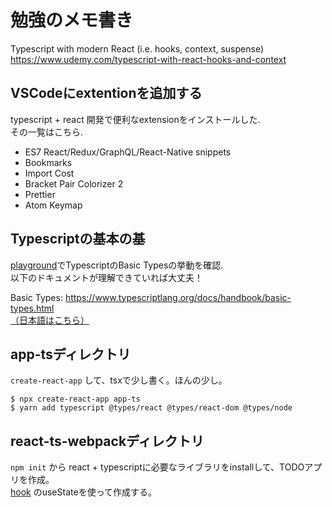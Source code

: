 # 勉強のメモ書き
Typescript with modern React (i.e. hooks, context, suspense)
https://www.udemy.com/typescript-with-react-hooks-and-context

## VSCodeにextentionを追加する
typescript + react 開発で便利なextensionをインストールした.  
その一覧はこちら.

- ES7 React/Redux/GraphQL/React-Native snippets
- Bookmarks
- Import Cost
- Bracket Pair Colorizer 2
- Prettier
- Atom Keymap

## Typescriptの基本の基
[playground](https://www.typescriptlang.org/play/)でTypescriptのBasic Typesの挙動を確認.  
以下のドキュメントが理解できていれば大丈夫！    

Basic Types: https://www.typescriptlang.org/docs/handbook/basic-types.html  
[（日本語はこちら）](https://qiita.com/murank/items/9c1f633545842c953947) 

## app-tsディレクトリ
`create-react-app` して、tsxで少し書く。ほんの少し。

```
$ npx create-react-app app-ts
$ yarn add typescript @types/react @types/react-dom @types/node
```

## react-ts-webpackディレクトリ
`npm init` から react + typescriptに必要なライブラリをinstallして、TODOアプリを作成。  
[hook](https://reactjs.org/docs/hooks-intro.html) のuseStateを使って作成する。
